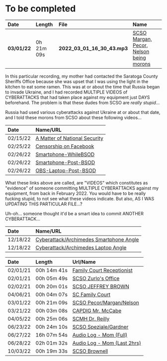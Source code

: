# To be completed

| Date         | Length     | File                           | Name                                                                                                        |
|:-------------|:-----------|:-------------------------------|:------------------------------------------------------------------------------------------------------------|
| **03/01/22** | 0h 21m 09s | **2022_03_01_16_30_43.mp3** | [SCSO Margan, Pecor, Nelson being morons](https://drive.google.com/file/d/1BNfF9vWjG4vBIO-8oXmIw6aLeNvFRjRL)

In this particular recording, my mother had contacted the Saratoga County Sheriffs Office because she was upset that I was using the light in the kitchen to eat some ramen. This was at or about the time that Russia began to invade Ukraine, and I had recorded MULTIPLE VIDEOS of CYBERATTACKS that had taken place against my equipment just DAYS beforehand. The problem is that these dudes from SCSO are *really stupid*...

Russia had used various cyberattacks against Ukraine at or about that date, and I told these morons from SCSO about these following videos...

| Date     | Name/URL
|:---------|:------------------------------------------------------------------|
| 02/15/22 | [A Matter of National Security](https://youtu.be/e4VnZObiez8)     |
| 02/25/22 | [Censorship on Facebook](https://youtu.be/Jmq4yBqGhTs)            |
| 02/26/22 | [Smartphone-WhileBSOD](https://youtu.be/40sQXpVh_8Y)              |
| 02/26/22 | [Smartphone-Post-BSOD](https://youtu.be/oShPs6_uXIk)              |
| 02/26/22 | [OBS-Laptop-Post-BSOD](https://youtu.be/LYVUMLpofWg)              |

What these links above are called, are "VIDEOS" which constitutes as "evidence" of someone committing MULTIPLE CYBERATTACKS against my equipment, from back in February 2022. You would have to be really fucking stupid, to not see what these videos indicate. But also, AS I WAS UPDATING THIS PARTICULAR FILE...?

Uh-oh... someone thought it'd be a smart idea to commit ANOTHER CYBERATTACK...

| Date     | Name/URL                                                                |
|:---------|:------------------------------------------------------------------------|
| 12/18/22 | [Cyberattack/Archimedes Smartphone Angle](https://youtu.be/fIuB2TbOInc) |
| 12/18/22 | [Cyberattack/Archimedes Laptop Angle](https://youtu.be/Ct8X356_Xhc)     |

| Date     | Length      | Url/Name                                                                                       |
|:---------|:------------|:-----------------------------------------------------------------------------------------------|
| 02/01/21 | 00h 14m 41s | [Family Court Receptionist](https://drive.google.com/file/d/12rvHS3-pZ1AB8wp0EpY4aP0cFh6TgNP_) | 
| 02/01/21 | 00h 05m 49s | [SCSO Zurlo's Office](https://drive.google.com/file/d/1kYRXSvoWLruRVCUSCOyahuxbaVCGwwA1) |
| 02/02/21 | 00h 20m 01s | [SCSO JEFFREY BROWN](https://drive.google.com/file/d/1JECZXhwpXFO5B8fvFnLftESp578PFVF8) |
| 04/06/21 | 00h 04m 07s | [SC Family Court](https://drive.google.com/file/d/1J0CzI1nW5xwmWbwUVwOEMbhLUiZYEr4p) |
| 03/01/22 | 00h 21m 09s | [SCSO Pecor/Margan/Nelson](https://drive.google.com/file/d/1BNfF9vWjG4vBIO-8oXmIw6aLeNvFRjRL) |
| 03/21/22 | 00h 03m 08s | [CAPDIG Mr. McCabe](https://drive.google.com/file/d/19wWx6cCcjAiREGd89slUMqyo44EGrR-n) |
| 04/05/22 | 00h 25m 06s | [SCMH Dr. Reilly](https://drive.google.com/file/d/1aNBYW3iBKJ9SkdfnCeL2aTp5oHCXtnqu) |
| 06/23/22 | 00h 24m 10s | [SCSO Speziale/Gardner](https://drive.google.com/file/d/1Q5JgJ_LLf4PYsil54_hHVo90kG7gViU6) |
| 06/27/22 | 16h 07m 54s | [Audio Log - Mom (Full)](https://drive.google.com/file/d/1MkHiYnBnRl91Ck-ixcEhE5R1dX7B3Fve) |
| 06/28/22 | 02h 01m 32s | [Audio Log - Mom (Last 2hrs)](https://drive.google.com/file/d/1Z56uu5O52eAzJhUdiby_J8dQQXaOUENa) |
| 10/03/22 | 00h 19m 33s | [SCSO Brownell](https://drive.google.com/file/d/16m6v0NgadTw99bwjk3rgGQBvK8NHrthv) |
